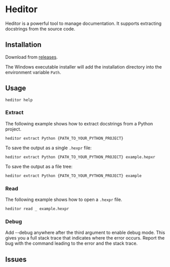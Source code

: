 # Heditor

Heditor is a powerful tool to manage documentation. It supports extracting docstrings from the source code.

## Installation

Download from [releases](https://github.com/ATATCTech/Heditor/releases).

The Windows executable installer will add the installation directory into the environment variable `Path`.

## Usage

```shell
heditor help
```

### Extract

The following example shows how to extract docstrings from a Python project.

```
heditor extract Python {PATH_TO_YOUR_PYTHON_PROJECT}
```

To save the output as a single `.hexpr` file:

```shell
heditor extract Python {PATH_TO_YOUR_PYTHON_PROJECT} example.hepxr
```

To save the output as a file tree:

```shell
heditor extract Python {PATH_TO_YOUR_PYTHON_PROJECT} example
```

### Read

The following example shows how to open a `.hexpr` file.

```shell
heditor read _ example.hexpr
```

### Debug

Add --debug anywhere after the third argument to enable debug mode. This gives you a full stack trace that indicates where the error occurs. Report the bug with the command leading to the error and the stack trace.

## Issues
